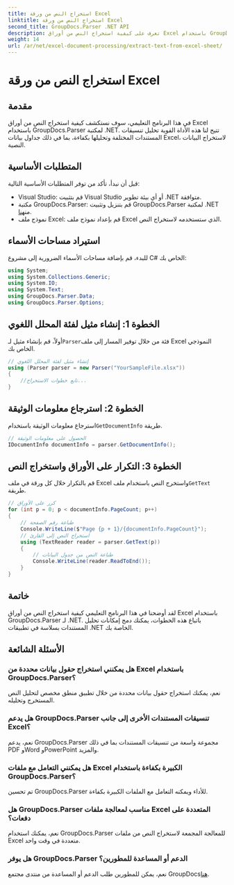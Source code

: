 ```yaml
---
title: استخراج النص من ورقة Excel
linktitle: استخراج النص من ورقة Excel
second_title: GroupDocs.Parser .NET API
description: تعرف على كيفية استخراج النص من أوراق Excel باستخدام GroupDocs.Parser لـ .NET. خطوات بسيطة لاستخراج النص بشكل فعال.
weight: 14
url: /ar/net/excel-document-processing/extract-text-from-excel-sheet/
---
```


# استخراج النص من ورقة Excel

## مقدمة
في هذا البرنامج التعليمي، سوف نستكشف كيفية استخراج النص من أوراق Excel باستخدام GroupDocs.Parser لمكتبة .NET. تتيح لنا هذه الأداة القوية تحليل تنسيقات المستندات المختلفة وتحليلها بكفاءة، بما في ذلك جداول بيانات Excel، لاستخراج البيانات النصية.
## المتطلبات الأساسية
قبل أن نبدأ، تأكد من توفر المتطلبات الأساسية التالية:
- Visual Studio: قم بتثبيت Visual Studio أو أي بيئة تطوير .NET متوافقة.
-  مكتبة GroupDocs.Parser: قم بتنزيل وتثبيت GroupDocs.Parser لمكتبة .NET من[هنا](https://releases.groupdocs.com/parser/net/).
- نموذج ملف Excel: قم بإعداد نموذج ملف Excel الذي ستستخدمه لاستخراج النص.

## استيراد مساحات الأسماء
للبدء، قم بإضافة مساحات الأسماء الضرورية إلى مشروع C# الخاص بك:
```csharp
using System;
using System.Collections.Generic;
using System.IO;
using System.Text;
using GroupDocs.Parser.Data;
using GroupDocs.Parser.Options;
```
## الخطوة 1: إنشاء مثيل لفئة المحلل اللغوي
 أولاً، قم بإنشاء مثيل لـ`Parser`فئة من خلال توفير المسار إلى ملف Excel النموذجي الخاص بك.
```csharp
// إنشاء مثيل لفئة المحلل اللغوي
using (Parser parser = new Parser("YourSampleFile.xlsx"))
{
    //تابع خطوات الاستخراج...
}
```
## الخطوة 2: استرجاع معلومات الوثيقة
 استرجاع معلومات الوثيقة باستخدام`GetDocumentInfo` طريقة.
```csharp
// الحصول على معلومات الوثيقة
IDocumentInfo documentInfo = parser.GetDocumentInfo();
```
## الخطوة 3: التكرار على الأوراق واستخراج النص
 قم بالتكرار خلال كل ورقة في ملف Excel واستخرج النص باستخدام ملف`GetText` طريقة.
```csharp
// كرر على الأوراق
for (int p = 0; p < documentInfo.PageCount; p++)
{
    // طباعة رقم الصفحة
    Console.WriteLine($"Page {p + 1}/{documentInfo.PageCount}");
    // استخراج النص إلى القارئ
    using (TextReader reader = parser.GetText(p))
    {
        // طباعة النص من جدول البيانات
        Console.WriteLine(reader.ReadToEnd());
    }
}
```

## خاتمة
لقد أوضحنا في هذا البرنامج التعليمي كيفية استخراج النص من أوراق Excel باستخدام GroupDocs.Parser لـ .NET. باتباع هذه الخطوات، يمكنك دمج إمكانات تحليل المستندات بسلاسة في تطبيقات .NET الخاصة بك.

## الأسئلة الشائعة
### هل يمكنني استخراج حقول بيانات محددة من Excel باستخدام GroupDocs.Parser؟
نعم، يمكنك استخراج حقول بيانات محددة من خلال تطبيق منطق مخصص لتحليل النص المستخرج وتحليله.
### هل يدعم GroupDocs.Parser تنسيقات المستندات الأخرى إلى جانب Excel؟
نعم، يدعم GroupDocs.Parser مجموعة واسعة من تنسيقات المستندات بما في ذلك PDF وWord وPowerPoint والمزيد.
### هل يمكنني التعامل مع ملفات Excel الكبيرة بكفاءة باستخدام GroupDocs.Parser؟
تم تحسين GroupDocs.Parser للأداء ويمكنه التعامل مع الملفات الكبيرة بكفاءة.
### هل GroupDocs.Parser مناسب لمعالجة ملفات Excel المتعددة على دفعات؟
نعم، يمكنك استخدام GroupDocs.Parser للمعالجة المجمعة لاستخراج النص من ملفات Excel متعددة في وقت واحد.
### هل يوفر GroupDocs.Parser الدعم أو المساعدة للمطورين؟
 نعم، يمكن للمطورين طلب الدعم أو المساعدة من منتدى مجتمع GroupDocs[هنا](https://forum.groupdocs.com/c/parser/17).